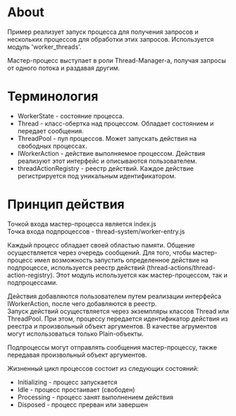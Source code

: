 # About

Пример реализует запуск процесса для получения запросов и нескольких процессов для обработки этих запросов. Используется модуль 'worker_threads'.  

Мастер-процесс выступает в роли Thread-Manager-а, получая запросы от одного потока и раздавая другим.


# Терминология

- WorkerState - состояние процесса.
- Thread - класс-обертка над процессом. Обладает состоянием и передает сообщения.
- ThreadPool - пул процессов. Может запускать действия на свободных процессах.
- IWorkerAction - действие выполняемое процессом. Действия реализуют этот интерфейс и описываются пользователем.
- threadActionRegistry - реестр действий. Каждое действие регистрируется под уникальным идентификатором.


# Принцип действия

Точкой входа мастер-процесса является index.js  
Точка входа подпроцессов - thread-system/worker-entry.js  
  
Каждый процесс обладает своей областью памяти. Общение осуществляется через очередь сообщений.
Для того, чтобы мастер-процесс имел возможность запустить определенное действие на подпроцессе, используется реестр действий (thread-actions/thread-action-registry). Этот модуль используется как мастер-процессом, так и подпроцессами.  
  
Действия добавляются пользователем путем реализации интерфейса IWorkerAction, после чего добавляются в реестр.  
Запуск действий осуществляется через экземпляры классов Thread или ThreadPool. При этом, процессу передается идентификатор действия из реестра и произвольный объект аргументов. В качестве агрументов могут использоваться только Plain-объекты.  
  
Подпроцессы могут отправлять сообщения мастер-процессу, также передавая произвольный объект аргументов.  
  
Жизненный цикл процессов состоит из следующих состояний:
- Initializing - процесс запускается
- Idle - процесс простаивает (свободен)
- Processing - процесс занят выполнением действия
- Disposed - процесс прерван или завершен
